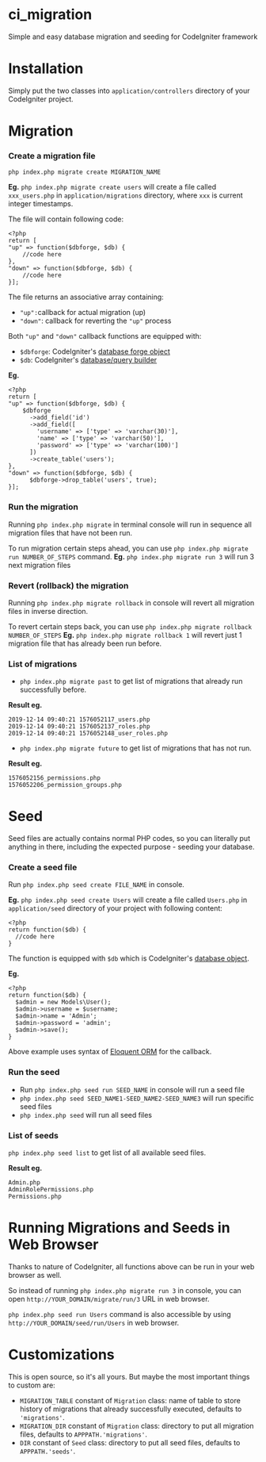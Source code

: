 # ci_migration
Simple and easy database migration and seeding for CodeIgniter framework

# Installation
Simply put the two classes into `application/controllers` directory of your CodeIgniter project.

# Migration
### Create a migration file
`php index.php migrate create MIGRATION_NAME`

**Eg.** `php index.php migrate create users` will create a file called `xxx_users.php` in `application/migrations` directory, where `xxx` is current integer timestamps.

The file will contain following code:

    <?php
    return [
    "up" => function($dbforge, $db) {
	    //code here
    },
    "down" => function($dbforge, $db) {
	    //code here
    }];
    
The file returns an associative array containing:
- `"up":`callback for actual migration (up)
- `"down"`: callback for reverting the `"up"` process

Both `"up"` and `"down"` callback functions are equipped with:
- `$dbforge`: CodeIgniter's [database forge object](https://codeigniter.com/user_guide/database/forge.html)
- `$db`: CodeIgniter's [database/query builder](https://codeigniter.com/user_guide/database/index.html)

**Eg.**

    <?php
    return [
    "up" => function($dbforge, $db) {
        $dbforge
          ->add_field('id')
          ->add_field([
            'username' => ['type' => 'varchar(30)'],
            'name' => ['type' => 'varchar(50)'],
            'password' => ['type' => 'varchar(100)']
          ])
          ->create_table('users');
    },
    "down" => function($dbforge, $db) {
	      $dbforge->drop_table('users', true);
    }];

### Run the migration
Running `php index.php migrate` in terminal console will run in sequence all migration files that have not been run.

To run migration certain steps ahead, you can use `php index.php migrate run NUMBER_OF_STEPS` command.
**Eg.** `php index.php migrate run 3` will run 3 next migration files

### Revert (rollback) the migration
Running `php index.php migrate rollback` in console will revert all migration files in inverse direction.

To revert certain steps back, you can use `php index.php migrate rollback NUMBER_OF_STEPS`
**Eg.** `php index.php migrate rollback 1` will revert just 1 migration file that has already been run before.

### List of migrations
- `php index.php migrate past` to get list of migrations that already run successfully before.

**Result eg.**

    2019-12-14 09:40:21 1576052117_users.php
    2019-12-14 09:40:21 1576052137_roles.php
    2019-12-14 09:40:21 1576052148_user_roles.php
    
- `php index.php migrate future` to get list of migrations that has not run.

**Result eg.**

    1576052156_permissions.php
    1576052206_permission_groups.php

# Seed
Seed files are actually contains normal PHP codes, so you can literally put anything in there, including the expected purpose - seeding your database.

### Create a seed file
Run `php index.php seed create FILE_NAME` in console.

**Eg.** `php index.php seed create Users` will create a file called `Users.php` in `application/seed` directory of your project with following content:

    <?php
    return function($db) {
      //code here
    }

The function is equipped with `$db` which is CodeIgniter's [database object](https://codeigniter.com/user_guide/database/index.html).

**Eg.**

    <?php
    return function($db) {
      $admin = new Models\User();
      $admin->username = $username;
      $admin->name = 'Admin';
      $admin->password = 'admin';
      $admin->save();
    }

Above example uses syntax of [Eloquent ORM](https://laravel.com/docs/5.8/eloquent) for the callback.

### Run the seed
- Run `php index.php seed run SEED_NAME` in console will run a seed file
- `php index.php seed SEED_NAME1-SEED_NAME2-SEED_NAME3` will run specific seed files
- `php index.php seed` will run all seed files

### List of seeds
`php index.php seed list` to get list of all available seed files.

**Result eg.**

    Admin.php
    AdminRolePermissions.php
    Permissions.php

# Running Migrations and Seeds in Web Browser
Thanks to nature of CodeIgniter, all functions above can be run in your web browser as well.

So instead of running `php index.php migrate run 3` in console, you can open `http://YOUR_DOMAIN/migrate/run/3` URL in web browser.

`php index.php seed run Users` command is also accessible by using `http://YOUR_DOMAIN/seed/run/Users` in web browser.

# Customizations
This is open source, so it's all yours. But maybe the most important things to custom are:

- `MIGRATION_TABLE` constant of `Migration` class: name of table to store history of migrations that already successfully executed, defaults to `'migrations'`.
- `MIGRATION_DIR` constant of `Migration` class: directory to put all migration files, defaults to `APPPATH.'migrations'`.
- `DIR` constant of `Seed` class: directory to put all seed files, defaults to `APPPATH.'seeds'`.
